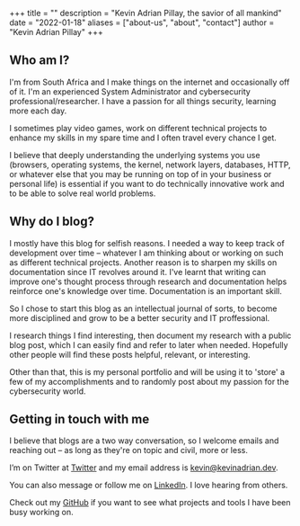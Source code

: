 +++
title = ""
description = "Kevin Adrian Pillay, the savior of all mankind"
date = "2022-01-18"
aliases = ["about-us", "about", "contact"]
author = "Kevin Adrian Pillay"
+++


## Who am I?

I'm from South Africa and I make things on the internet and occasionally off of it. I'm an experienced System Administrator and cybersecurity professional/researcher. I have a passion for all things security, learning more each day. 

I sometimes play video games, work on different technical projects to enhance my skills in my spare time and I often travel every chance I get. 

I believe that deeply understanding the underlying systems you use (browsers, operating systems, the kernel, network layers, databases, HTTP, or whatever else that you may be running on top of in your business or personal life) is essential if you want to do technically innovative work and to be able to solve real world problems.


## Why do I blog?

I mostly have this blog for selfish reasons. I needed a way to keep track of development over time – whatever I am thinking about or working on such as different technical projects. Another reason is to sharpen my skills on documentation since IT revolves around it. 
I've learnt that writing can improve one's thought process through research and documentation helps reinforce one's knowledge over time. 
Documentation is an important skill. 

So I chose to start this blog as an intellectual journal of sorts, to become more disciplined and grow to be a better security and IT proffessional. 

I research things I find interesting, then document my research with a public blog post, which I can easily find and refer to later when needed. Hopefully other people will find these posts helpful, relevant, or interesting. 

Other than that, this is my personal portfolio and will be using it to 'store' a few of my accomplishments and to randomly post about my passion for the cybersecurity world.


## Getting in touch with me

I believe that blogs are a two way conversation, so I welcome emails and reaching out – as long as they're on topic and civil, more or less.

I’m on Twitter at [Twitter](https://twitter.com/kevinadrianpl) and my email address is kevin@kevinadrian.dev. 

You can also message or follow me on [LinkedIn](https://www.linkedin.com/in/kevinadrianpl/). I love hearing from others.

Check out my [GitHub](https://github.com/kevinadrianpl) if you want to see what projects and tools I have been busy working on. 
